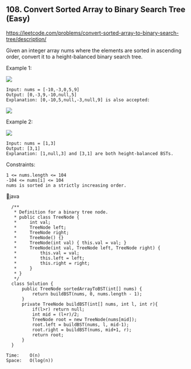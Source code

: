 ## 108. Convert Sorted Array to Binary Search Tree (Easy)
https://leetcode.com/problems/convert-sorted-array-to-binary-search-tree/description/

Given an integer array nums where the elements are sorted in ascending order, convert it to a height-balanced binary search tree.

 

Example 1:

![](https://assets.leetcode.com/uploads/2021/02/18/btree1.jpg)

    Input: nums = [-10,-3,0,5,9]
    Output: [0,-3,9,-10,null,5]
    Explanation: [0,-10,5,null,-3,null,9] is also accepted:
![](https://assets.leetcode.com/uploads/2021/02/18/btree2.jpg)

Example 2:

![](https://assets.leetcode.com/uploads/2021/02/18/btree.jpg)

    Input: nums = [1,3]
    Output: [3,1]
    Explanation: [1,null,3] and [3,1] are both height-balanced BSTs.
     

Constraints:

    1 <= nums.length <= 104
    -104 <= nums[i] <= 104
    nums is sorted in a strictly increasing order.


      
  🫥java
  
      /**
       * Definition for a binary tree node.
       * public class TreeNode {
       *     int val;
       *     TreeNode left;
       *     TreeNode right;
       *     TreeNode() {}
       *     TreeNode(int val) { this.val = val; }
       *     TreeNode(int val, TreeNode left, TreeNode right) {
       *         this.val = val;
       *         this.left = left;
       *         this.right = right;
       *     }
       * }
       */
      class Solution {
          public TreeNode sortedArrayToBST(int[] nums) {
              return buildBST(nums, 0, nums.length - 1);
          }
          private TreeNode buildBST(int[] nums, int l, int r){
              if(l>r) return null;
              int mid = (l+r)/2;
              TreeNode root = new TreeNode(nums[mid]);
              root.left = buildBST(nums, l, mid-1);
              root.right = buildBST(nums, mid+1, r);
              return root;
          }
      }
      
    Time:    O(n)
    Space:   O(log(n))
